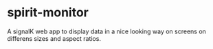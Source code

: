 # spirit-monitor
A signalK web app to display data in a nice looking way on screens on differens sizes and aspect ratios.
